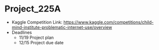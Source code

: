 # Project_225A
- Kaggle Competition Link: https://www.kaggle.com/competitions/child-mind-institute-problematic-internet-use/overview
- Deadlines
  - 11/19 Project plan
  - 12/15 Project due date
